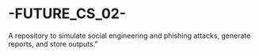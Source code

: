 # -FUTURE_CS_02-
A repository to simulate social engineering and phishing attacks, generate reports, and store outputs."
